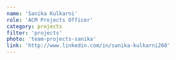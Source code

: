 ```yaml
---
name: 'Sanika Kulkarni'
role: 'ACM Projects Officer'
category: projects
filter: 'projects'
photo: 'team-projects-sanika'
link: 'http://www.linkedin.com/in/sanika-kulkarni260'
---
```

